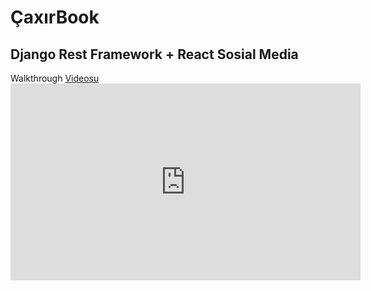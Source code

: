 <h1>ÇaxırBook</h1>
<h2>Django Rest Framework + React Sosial Media</h2>
Walkthrough <a href="https://www.youtube.com/watch?v=vON92Vosf_M">Videosu</a>



<iframe width="560" height="315" src="https://www.youtube.com/embed/vON92Vosf_M" title="YouTube video player" frameborder="0" allow="accelerometer; autoplay; clipboard-write; encrypted-media; gyroscope; picture-in-picture" allowfullscreen></iframe>
